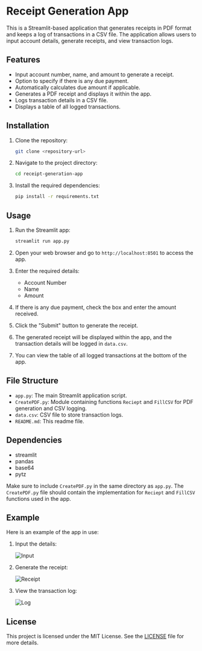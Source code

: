 # Receipt Generation App

This is a Streamlit-based application that generates receipts in PDF format and keeps a log of transactions in a CSV file. The application allows users to input account details, generate receipts, and view transaction logs.

## Features

- Input account number, name, and amount to generate a receipt.
- Option to specify if there is any due payment.
- Automatically calculates due amount if applicable.
- Generates a PDF receipt and displays it within the app.
- Logs transaction details in a CSV file.
- Displays a table of all logged transactions.

## Installation

1. Clone the repository:
    ```sh
    git clone <repository-url>
    ```
2. Navigate to the project directory:
    ```sh
    cd receipt-generation-app
    ```
3. Install the required dependencies:
    ```sh
    pip install -r requirements.txt
    ```

## Usage

1. Run the Streamlit app:
    ```sh
    streamlit run app.py
    ```
2. Open your web browser and go to `http://localhost:8501` to access the app.

3. Enter the required details:
    - Account Number
    - Name
    - Amount

4. If there is any due payment, check the box and enter the amount received.

5. Click the "Submit" button to generate the receipt.

6. The generated receipt will be displayed within the app, and the transaction details will be logged in `data.csv`.

7. You can view the table of all logged transactions at the bottom of the app.

## File Structure

- `app.py`: The main Streamlit application script.
- `CreatePDF.py`: Module containing functions `Reciept` and `FillCSV` for PDF generation and CSV logging.
- `data.csv`: CSV file to store transaction logs.
- `README.md`: This readme file.

## Dependencies

- streamlit
- pandas
- base64
- pytz

Make sure to include `CreatePDF.py` in the same directory as `app.py`. The `CreatePDF.py` file should contain the implementation for `Reciept` and `FillCSV` functions used in the app.

## Example

Here is an example of the app in use:

1. Input the details:

    ![Input](screenshots/input.png)

2. Generate the receipt:

    ![Receipt](screenshots/receipt.png)

3. View the transaction log:

    ![Log](screenshots/log.png)

## License

This project is licensed under the MIT License. See the [LICENSE](LICENSE) file for more details.
